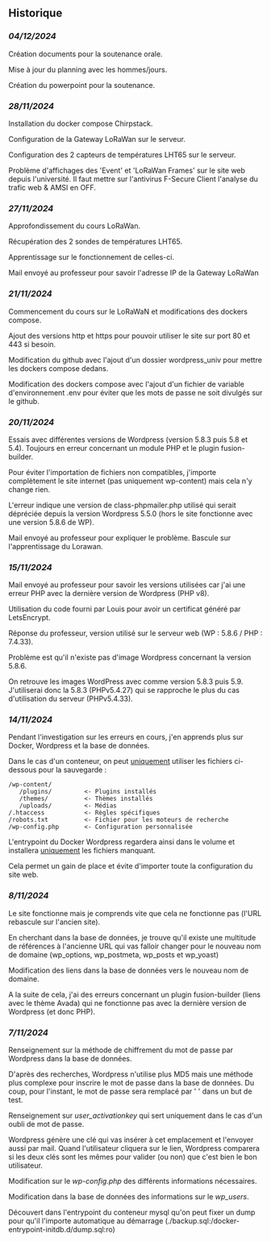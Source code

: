 ## Historique

### *04/12/2024*
Création documents pour la soutenance orale.

Mise à jour du planning avec les hommes/jours.

Création du powerpoint pour la soutenance.

### *28/11/2024*
Installation du docker compose Chirpstack.

Configuration de la Gateway LoRaWan sur le serveur.

Configuration des 2 capteurs de températures LHT65 sur le serveur.

Problème d'affichages des 'Event' et 'LoRaWan Frames' sur le site web depuis l'université. Il faut mettre sur l'antivirus F-Secure Client l'analyse du trafic web & AMSI en OFF.

### *27/11/2024*
Approfondissement du cours LoRaWan.

Récupération des 2 sondes de températures LHT65.

Apprentissage sur le fonctionnement de celles-ci.

Mail envoyé au professeur pour savoir l'adresse IP de la Gateway LoRaWan

### *21/11/2024*
Commencement du cours sur le LoRaWaN et modifications des dockers compose.

Ajout des versions http et https pour pouvoir utiliser le site sur port 80 et 443 si besoin.

Modification du github avec l'ajout d'un dossier wordpress_univ pour mettre les dockers compose dedans.

Modification des dockers compose avec l'ajout d'un fichier de variable d'environnement .env pour éviter que les mots de passe ne soit divulgés sur le github.

### *20/11/2024*
Essais avec différentes versions de Wordpress (version 5.8.3 puis 5.8 et 5.4). Toujours en erreur concernant un module PHP et le plugin fusion-builder.

Pour éviter l'importation de fichiers non compatibles, j'importe complètement le site internet (pas uniquement wp-content) mais cela n'y change rien.

L'erreur indique une version de class-phpmailer.php utilisé qui serait dépréciée depuis la version Wordpress 5.5.0 (hors le site fonctionne avec une version 5.8.6 de WP).

Mail envoyé au professeur pour expliquer le problème. Bascule sur l'apprentissage du Lorawan.

### *15/11/2024*
Mail envoyé au professeur pour savoir les versions utilisées car j'ai une erreur PHP avec la dernière version de Wordpress (PHP v8).

Utilisation du code fourni par Louis pour avoir un certificat généré par LetsEncrypt.

Réponse du professeur, version utilisé sur le serveur web (WP : 5.8.6 / PHP : 7.4.33).

Problème est qu'il n'existe pas d'image Wordpress concernant la version 5.8.6.

On retrouve les images WordPress avec comme version 5.8.3 puis 5.9. J'utiliserai donc la 5.8.3 (PHPv5.4.27) qui se rapproche le plus du cas d'utilisation du serveur (PHPv5.4.33).

### *14/11/2024*
Pendant l'investigation sur les erreurs en cours, j'en apprends plus sur Docker, Wordpress et la base de données.

Dans le cas d'un conteneur, on peut <ins>uniquement</ins> utiliser les fichiers ci-dessous pour la sauvegarde :
```
/wp-content/
   /plugins/         <- Plugins installés
   /themes/          <- Thèmes installés
   /uploads/         <- Médias
/.htaccess           <- Règles spécifiques
/robots.txt          <- Fichier pour les moteurs de recherche
/wp-config.php       <- Configuration personnalisée
```
L'entrypoint du Docker Wordpress regardera ainsi dans le volume et installera <ins>uniquement</ins> les fichiers manquant.

Cela permet un gain de place et évite d'importer toute la configuration du site web.

### *8/11/2024*
Le site fonctionne mais je comprends vite que cela ne fonctionne pas (l'URL rebascule sur l'ancien site).

En cherchant dans la base de données, je trouve qu'il existe une multitude de références à l'ancienne URL qui vas falloir changer pour le nouveau nom de domaine (wp_options, wp_postmeta, wp_posts et wp_yoast)

Modification des liens dans la base de données vers le nouveau nom de domaine.

A la suite de cela, j'ai des erreurs concernant un plugin fusion-builder (liens avec le thème Avada) qui ne fonctionne pas avec la dernière version de Wordpress (et donc PHP).

### *7/11/2024*
Renseignement sur la méthode de chiffrement du mot de passe par Wordpress dans la base de données. 

D'après des recherches, Wordpress n'utilise plus MD5 mais une méthode plus complexe pour inscrire le mot de passe dans la base de données. Du coup, pour l'instant, le mot de passe sera remplacé par ' ' dans un but de test.

Renseignement sur *user_activationkey* qui sert uniquement dans le cas d'un oubli de mot de passe. 

Wordpress génère une clé qui vas insérer à cet emplacement et l'envoyer aussi par mail. Quand l'utilisateur cliquera sur le lien, Wordpress comparera si les deux clés sont les mêmes pour valider (ou non) que c'est bien le bon utilisateur.

Modification sur le *wp-config.php* des différents informations nécessaires.

Modification dans la base de données des informations sur le *wp_users*.

Découvert dans l'entrypoint du conteneur mysql qu'on peut fixer un dump pour qu'il l'importe automatique au démarrage (./backup.sql:/docker-entrypoint-initdb.d/dump.sql:ro)
